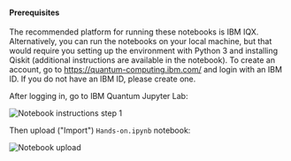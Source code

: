 #### Prerequisites 
 
The recommended platform for running these notebooks is IBM IQX. Alternatively, you can run the notebooks on your local machine, but that would require you setting up the environment with Python 3 and installing Qiskit (additional instructions are available in the notebook). To create an account, go to https://quantum-computing.ibm.com/ and login with an IBM ID. If you do not have an IBM ID, please create one.
 
After logging in, go to IBM Quantum Jupyter Lab:
 
![Notebook instructions step 1](/images/notebooks1.png)
 
Then upload ("Import") `Hands-on.ipynb` notebook:

![Notebook upload](/images/import_notebook.png)

